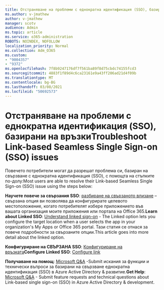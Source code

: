 ```yaml
---
title: Отстраняване на проблеми с еднократна идентификация (SSO), базирани на връзки
ms.author: v-jmathew
author: v-jmathew
manager: scotv
audience: Admin
ms.topic: article
ms.service: o365-administration
ROBOTS: NOINDEX, NOFOLLOW
localization_priority: Normal
ms.collection: Adm_O365
ms.custom:
- "9004357"
- "9372"
ms.openlocfilehash: 7f8b9247176df7f561ba89f8d75cbdc74155fcd3
ms.sourcegitcommit: 4883f1f89d4c6ca23161e9a43ff206ad21d4f09b
ms.translationtype: MT
ms.contentlocale: bg-BG
ms.lasthandoff: 03/08/2021
ms.locfileid: "50692573"
---
```

# <a name="troubleshoot-link-based-seamless-single-sign-on-sso-issues"></a><span data-ttu-id="fd86a-102">Отстраняване на проблеми с еднократна идентификация (SSO), базирани на връзки</span><span class="sxs-lookup"><span data-stu-id="fd86a-102">Troubleshoot Link-based Seamless Single Sign-on (SSO) issues</span></span>

<span data-ttu-id="fd86a-103">Повечето потребители могат да разрешат проблема си, базиран на свързване с еднократна идентификация (SSO), с помощта на стъпките по-долу:</span><span class="sxs-lookup"><span data-stu-id="fd86a-103">Most users are able to resolve their Link-based Seamless Single Sign-on (SSO) issue using the steps below:</span></span>

<span data-ttu-id="fd86a-104">**Научете повече за свързания SSO**: [разбиране на свързаното влизане](https://docs.microsoft.com/azure/active-directory/manage-apps/configure-linked-sign-on) – свързана опция ви позволява да конфигурирате целевото местоположение, когато потребителят избере приложението във вашата организация моите приложения или портала на Office 365.</span><span class="sxs-lookup"><span data-stu-id="fd86a-104">**Learn about Linked SSO**: [Understand linked sign-on](https://docs.microsoft.com/azure/active-directory/manage-apps/configure-linked-sign-on) - The Linked option lets you configure the target location when a user selects the app in your organization's My Apps or Office 365 portal.</span></span> <span data-ttu-id="fd86a-105">Тази статия се отнася за повече подробности за свързаните опции.</span><span class="sxs-lookup"><span data-stu-id="fd86a-105">This article goes into more detail about the linked option.</span></span>

<span data-ttu-id="fd86a-106">**Конфигуриране на СВЪРЗАНА SSO**: [Конфигуриране на връзката](https://docs.microsoft.com/azure/active-directory/manage-apps/configure-linked-sign-on#configure-link)</span><span class="sxs-lookup"><span data-stu-id="fd86a-106">**Configure Linked SSO**: [Configure link](https://docs.microsoft.com/azure/active-directory/manage-apps/configure-linked-sign-on#configure-link)</span></span>

<span data-ttu-id="fd86a-107">**Получаване на помощ**: [Microsoft Q&A](https://docs.microsoft.com/answers/topics/azure-ad-single-sign-on.html) -Submit искания за функции и технически въпроси за базирани на свързване еднократна идентификация (SSO) в Azure Active Directory & развитие.</span><span class="sxs-lookup"><span data-stu-id="fd86a-107">**Get Help**: [Microsoft Q&A](https://docs.microsoft.com/answers/topics/azure-ad-single-sign-on.html) - Submit feature requests and technical questions about Link-based single sign-on (SSO) in Azure Active Directory & development.</span></span>
